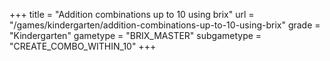 +++
title = "Addition combinations up to 10 using brix"
url = "/games/kindergarten/addition-combinations-up-to-10-using-brix"
grade = "Kindergarten"
gametype = "BRIX_MASTER"
subgametype = "CREATE_COMBO_WITHIN_10"
+++
